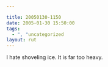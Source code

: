 ```yaml
---

title: 20050130-1150
date: 2005-01-30 15:50:00
tags:
  - ", "uncategorized
layout: rut
---
```


I hate shoveling ice.  It is far too heavy.

